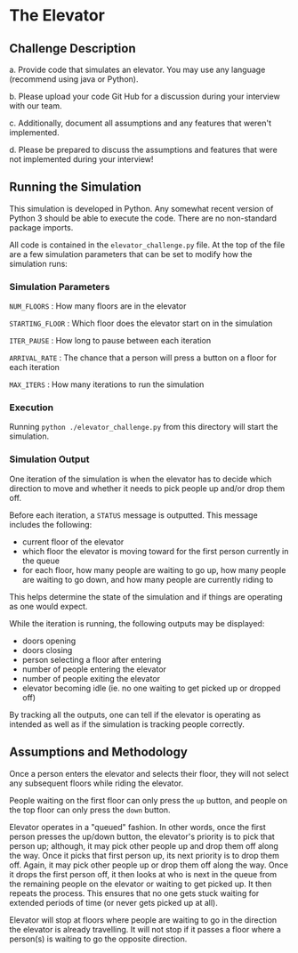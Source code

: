 # The Elevator

## Challenge Description

a. Provide code that simulates an elevator.  You may use any language (recommend using java or Python). 

b. Please upload your code Git Hub for a discussion during your interview with our team.

c. Additionally, document all assumptions and any features that weren't implemented.

d. Please be prepared to discuss the assumptions and features that were not implemented during your interview!

## Running the Simulation
This simulation is developed in Python. Any somewhat recent version of Python 3 should be able to execute the code. There are no non-standard package imports.

All code is contained in the `elevator_challenge.py` file. At the top of the file are a few simulation parameters that can be set to modify how the simulation runs: 

### Simulation Parameters
`NUM_FLOORS`     : How many floors are in the elevator

`STARTING_FLOOR` : Which floor does the elevator start on in the simulation

`ITER_PAUSE`     : How long to pause between each iteration

`ARRIVAL_RATE`   : The chance that a person will press a button on a floor for each iteration

`MAX_ITERS`      : How many iterations to run the simulation

### Execution
Running `python ./elevator_challenge.py` from this directory will start the simulation.

### Simulation Output
One iteration of the simulation is when the elevator has to decide which direction to move and whether it needs to pick people up and/or drop them off.

Before each iteration, a `STATUS` message is outputted. This message includes the following:
- current floor of the elevator
- which floor the elevator is moving toward for the first person currently in the queue
- for each floor, how many people are waiting to go up, how many people are waiting to go down, and how many people are currently riding to

This helps determine the state of the simulation and if things are operating as one would expect.

While the iteration is running, the following outputs may be displayed:
- doors opening
- doors closing
- person selecting a floor after entering
- number of people entering the elevator
- number of people exiting the elevator
- elevator becoming idle (ie. no one waiting to get picked up or dropped off)

By tracking all the outputs, one can tell if the elevator is operating as intended as well as if the simulation is tracking people correctly.

## Assumptions and Methodology
Once a person enters the elevator and selects their floor, they will not select any subsequent floors while riding the elevator.

People waiting on the first floor can only press the `up` button, and people on the top floor can only press the `down` button.

Elevator operates in a "queued" fashion. In other words, once the first person presses the up/down button, the elevator's priority is to pick that person up; although, it may pick other people up and drop them off along the way. Once it picks that first person up, its next priority is to drop them off. Again, it may pick other people up or drop them off along the way. Once it drops the first person off, it then looks at who is next in the queue from the remaining people on the elevator or waiting to get picked up. It then repeats the process. This ensures that no one gets stuck waiting for extended periods of time (or never gets picked up at all).

Elevator will stop at floors where people are waiting to go in the direction the elevator is already travelling. It will not stop if it passes a floor where a person(s) is waiting to go the opposite direction.





